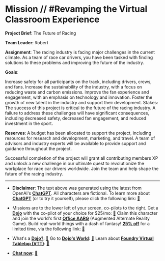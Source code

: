 # Mission // #Revamping the Virtual Classroom Experience

**Project Brief**: The Future of Racing

**Team Leader**: Robert

**Assignment**: The racing industry is facing major challenges in the current climate. As a team of race car drivers, you have been tasked with finding solutions to these problems and improving the future of the industry.

**Goals**:

Increase safety for all participants on the track, including drivers, crews, and fans.
Increase the sustainability of the industry, with a focus on reducing waste and carbon emissions.
Improve the fan experience and engagement, with an emphasis on technology and innovation.
Foster the growth of new talent in the industry and support their development.
Stakes: The success of this project is critical to the future of the racing industry. A failure to address these challenges will have significant consequences, including decreased safety, decreased fan engagement, and reduced investment in the sport.

**Reserves**: A budget has been allocated to support the project, including resources for research and development, marketing, and travel. A team of advisors and industry experts will be available to provide support and guidance throughout the project.

Successful completion of the project will grant all contributing members XP and unlock a new challenge in our ultimate quest to revolutionize the workplace for race car drivers worldwide. Join the team and help shape the future of the racing industry.

---

* **Disclaimer**: The text above was generated using the latest from OpenAI's [**ChatGPT**](https://openai.com/blog/chatgpt/).  All characters are fictional.  To learn more about [**ChatGPT**](https://openai.com/blog/chatgpt/) (or to try it yourself), please click the following link: [:closed_book:](https://openai.com/blog/chatgpt/)

* Missions are to the lower left of your screen, co-pilots to the right. Get a [**Dojo**](https://workmates.live/marketplace) with the co-pilot of your choice for $25/mo: [:green_book:](https://workmates.live/marketplace)  Claim this character and join the world's first [**Office AARG**](https://dojos.world) (Augmented Alternate Reality Game). Build real-world things with a dash of fantasy! [**25% off**](https://blog.workmates.live/deal-on-a-dojo) for a limited time, via the following link: [:green_book:](https://blog.workmates.live/deal-on-a-dojo) 

* What's a [**Dojo?**](https://workdojos.com): [:blue_book:](https://workdojos.com)  Go to [**Dojo's World**](https://dojos.world): [:blue_book:](https://dojos.world)  Learn about [**Foundry Virtual Tabletop (VTT)**](https://foundryvtt.com): [:closed_book:](https://foundryvtt.com/)

* [**Chat now**](https://chat.workmates.live/channel/support): [:ledger:](https://chat.workmates.live/channel/support)
